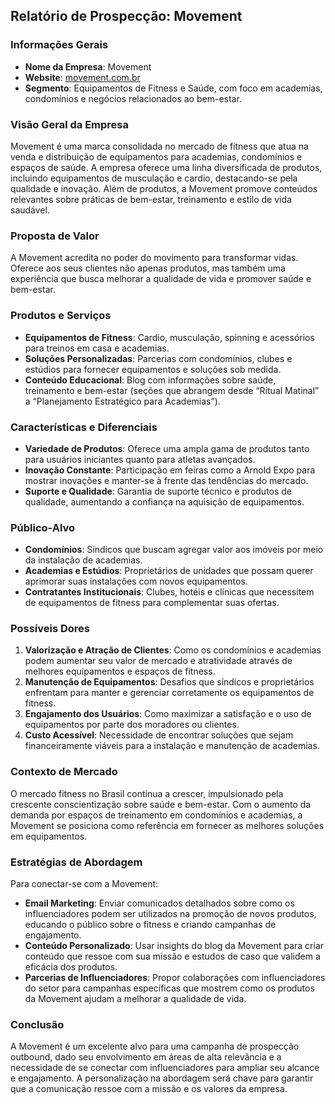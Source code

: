 ## Relatório de Prospecção: Movement

### Informações Gerais
- **Nome da Empresa**: Movement
- **Website**: [movement.com.br](http://www.movement.com.br)
- **Segmento**: Equipamentos de Fitness e Saúde, com foco em academias, condomínios e negócios relacionados ao bem-estar.

### Visão Geral da Empresa
Movement é uma marca consolidada no mercado de fitness que atua na venda e distribuição de equipamentos para academias, condomínios e espaços de saúde. A empresa oferece uma linha diversificada de produtos, incluindo equipamentos de musculação e cardio, destacando-se pela qualidade e inovação. Além de produtos, a Movement promove conteúdos relevantes sobre práticas de bem-estar, treinamento e estilo de vida saudável.

### Proposta de Valor
A Movement acredita no poder do movimento para transformar vidas. Oferece aos seus clientes não apenas produtos, mas também uma experiência que busca melhorar a qualidade de vida e promover saúde e bem-estar.

### Produtos e Serviços
- **Equipamentos de Fitness**: Cardio, musculação, spinning e acessórios para treinos em casa e academias.
- **Soluções Personalizadas**: Parcerias com condomínios, clubes e estúdios para fornecer equipamentos e soluções sob medida.
- **Conteúdo Educacional**: Blog com informações sobre saúde, treinamento e bem-estar (seções que abrangem desde “Ritual Matinal” a “Planejamento Estratégico para Academias”).

### Características e Diferenciais
- **Variedade de Produtos**: Oferece uma ampla gama de produtos tanto para usuários iniciantes quanto para atletas avançados.
- **Inovação Constante**: Participação em feiras como a Arnold Expo para mostrar inovações e manter-se à frente das tendências do mercado.
- **Suporte e Qualidade**: Garantia de suporte técnico e produtos de qualidade, aumentando a confiança na aquisição de equipamentos.

### Público-Alvo
- **Condomínios**: Síndicos que buscam agregar valor aos imóveis por meio da instalação de academias.
- **Academias e Estúdios**: Proprietários de unidades que possam querer aprimorar suas instalações com novos equipamentos.
- **Contratantes Institucionais**: Clubes, hotéis e clínicas que necessitem de equipamentos de fitness para complementar suas ofertas.

### Possíveis Dores
1. **Valorização e Atração de Clientes**: Como os condomínios e academias podem aumentar seu valor de mercado e atratividade através de melhores equipamentos e espaços de fitness.
2. **Manutenção de Equipamentos**: Desafios que síndicos e proprietários enfrentam para manter e gerenciar corretamente os equipamentos de fitness.
3. **Engajamento dos Usuários**: Como maximizar a satisfação e o uso de equipamentos por parte dos moradores ou clientes.
4. **Custo Acessível**: Necessidade de encontrar soluções que sejam financeiramente viáveis para a instalação e manutenção de academias.

### Contexto de Mercado
O mercado fitness no Brasil continua a crescer, impulsionado pela crescente conscientização sobre saúde e bem-estar. Com o aumento da demanda por espaços de treinamento em condomínios e academias, a Movement se posiciona como referência em fornecer as melhores soluções em equipamentos.

### Estratégias de Abordagem
Para conectar-se com a Movement:
- **Email Marketing**: Enviar comunicados detalhados sobre como os influenciadores podem ser utilizados na promoção de novos produtos, educando o público sobre o fitness e criando campanhas de engajamento.
- **Conteúdo Personalizado**: Usar insights do blog da Movement para criar conteúdo que ressoe com sua missão e estudos de caso que validem a eficácia dos produtos.
- **Parcerias de Influenciadores**: Propor colaborações com influenciadores do setor para campanhas específicas que mostrem como os produtos da Movement ajudam a melhorar a qualidade de vida.

### Conclusão
A Movement é um excelente alvo para uma campanha de prospecção outbound, dado seu envolvimento em áreas de alta relevância e a necessidade de se conectar com influenciadores para ampliar seu alcance e engajamento. A personalização na abordagem será chave para garantir que a comunicação ressoe com a missão e os valores da empresa.